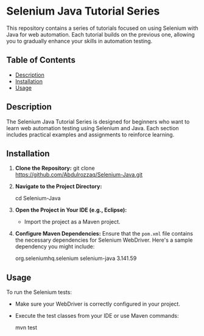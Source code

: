 # Selenium Java Tutorial Series

This repository contains a series of tutorials focused on using Selenium with Java for web automation. Each tutorial builds on the previous one, allowing you to gradually enhance your skills in automation testing.

## Table of Contents

- [Description](#description)
- [Installation](#installation)
- [Usage](#usage)

## Description

The Selenium Java Tutorial Series is designed for beginners who want to learn web automation testing using Selenium and Java. Each section includes practical examples and assignments to reinforce learning.

## Installation

1. **Clone the Repository:**
   git clone https://github.com/Abdulrozzaq/Selenium-Java.git

2. **Navigate to the Project Directory:**

   cd Selenium-Java

3. **Open the Project in Your IDE (e.g., Eclipse):**
   - Import the project as a Maven project.

4. **Configure Maven Dependencies:**
   Ensure that the `pom.xml` file contains the necessary dependencies for Selenium WebDriver. Here's a sample dependency you might include:

   <dependency>
       <groupId>org.seleniumhq.selenium</groupId>
       <artifactId>selenium-java</artifactId>
       <version>3.141.59</version>
   </dependency>

## Usage

To run the Selenium tests:

- Make sure your WebDriver is correctly configured in your project.
- Execute the test classes from your IDE or use Maven commands:

  mvn test
